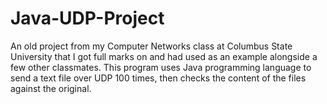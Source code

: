 # Java-UDP-Project

An old project from my Computer Networks class at Columbus State University that I got full marks on and had used as an example alongside a few other classmates. This program uses Java programming language to send a text file over UDP 100 times, then checks the content of the files against the original.
